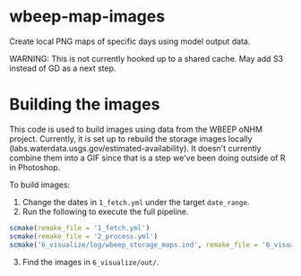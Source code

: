 # wbeep-map-images
Create local PNG maps of specific days using model output data.

WARNING: This is not currently hooked up to a shared cache. May add S3 instead of GD as a next step.

# Building the images

This code is used to build images using data from the WBEEP oNHM project. Currently, it is set up to rebuild the storage images locally (labs.waterdata.usgs.gov/estimated-availability). It doesn't currently combine them into a GIF since that is a step we've been doing outside of R in Photoshop. 

To build images:

1. Change the dates in `1_fetch.yml` under the target `date_range`. 
2. Run the following to execute the full pipeline.

```r
scmake(remake_file = '1_fetch.yml')
scmake(remake_file = '2_process.yml')
scmake('6_visualize/log/wbeep_storage_maps.ind', remake_file = '6_visualize.yml') # build all images at once
```

3. Find the images in `6_visualize/out/`.
